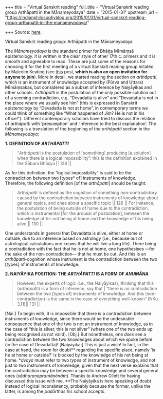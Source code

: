+++
title = "Virtual Sanskrit reading"
full_title = "Virtual Sanskrit reading group Arthāpatti in the Mānameyodaya"
date = "2015-01-31"
upstream_url = "https://indianphilosophyblog.org/2015/01/31/virtual-sanskrit-reading-group-arthapatti-in-the-manameyodaya/"

+++
Source: [here](https://indianphilosophyblog.org/2015/01/31/virtual-sanskrit-reading-group-arthapatti-in-the-manameyodaya/).

Virtual Sanskrit reading group:  Arthāpatti in the Mānameyodaya

The *Mānameyodaya* is the standard primer for Bhāṭṭa Mīmāṃsā
epistemology. It is written in the clear style of other 17th c. primers
and it is smooth and agreeable to read. These are just some of the
reasons for choosing it for the first meeting of a virtual Sanskrit
reading group initated by Malcolm Keating (see
[this](http://indianphilosophyblog.org/2015/01/06/virtual-sanskrit-reading-group/http://)
post, **which is also an open invitation for anyone to join**). More in
detail, we started reading the section on *arthāpatti*, which is an
instrument of knowledge accepted by (Pūrva and Uttara) Mīmāṃsakas, but
considered as a subset of inference by Naiyāyikas and other schools.
*Arthāpatti* is the postulation of the only possible solution out of a
seeming contradiction, e.g. “Devadatta is alive” and “Devadatta is not
in the place where we usually see him” (this is expressed in Sanskrit
epistemology by “Devadatta is not at home”, in contemporary terms we
could think of something like “What happened of Jim? He is not in his
office!”). Different contemporary scholars have tried to discuss the
relation of *arthāpatti* with ‘presumption’ and ‘inference to the best
explanation’. The following is a translation of the beginning of the
*arthāpatti* section in the *Mānameyodaya*:

**1. DEFINITION OF *ARTHĀPATTI***

> “*Arthāpatti* is the postulation of \[something\] producing \[a
> solution\] when there is a logical impossibility”: this is the
> definition explained in the Śābara Bhāṣya \|\| 128 \|\|

As for this definition, the “logical impossibility” is said to be the
contradiction between two \[types\* of\] instruments of knowledge.
Therefore, the following definition \[of the *arthāpatti*\] should be
taught:

> *Arthāpatti* is defined as the cognition of something
> non-contradictory caused by the contradiction between instruments of
> knowledge about general topics, and ones about a specific topic \|\|
> 129 \|\| For instance, the postulation of being outside of home due to
> the contradiction, which is instrumental \[for the arousal of
> postulation\], between the knowledge of his not being at home and the
> knowledge of his being alive \|\| 130 \|\|

One understands in general that Devadatta is alive, either at home or
outside, due to an inference based on astrology (i.e., because out of
astrological calculations one knows that he will live a long life).
There being a contradiction with the fact that he is not at home, one
hypothesises —for the sake of the non-contradiction— that he must be
out. And this is an *arthāpatti*-cognition whose instrument is the
contradiction between the two \[types\] of instruments of knowledge.

**2. NAIYĀYIKA POSITION: THE *ARTHĀPATTI* IS A FORM OF *ANUMĀNA***

> However, the experts of logic (i.e., the Naiyāyikas), thinking that
> this (*arthapatti*) is a form of inference, say that \| “there is no
> contradiction between the two \[types of\] instruments of knowledge.
> And this (non-contradiction) is the same in the case of everything
> well-known” (NKu 3.11)\|\| 131 \|\|

\[Nai:\] To begin with, it is impossible that there is a contradiction
between instruments of knowledge, since there would be the undesirable
consequence that one of the two is not an instrument of knowledge, as in
the case of “this is silver, this is not silver” (where one of the two
ends up being recognised as not valid). \[Obj.\] But nonetheless, one
*does* see a contradiction between the two knowledges about which we
spoke before (in the case of Devadatta)! \[Naiyāyika:\] This is just a
wish! In fact, in the case at hand, the room for doubt\*\* regarding the
specific place, namely ‘is he at home or outside?’ is blocked by the
knowledge of his not being at home. \**dvaya* must refer to two *types*
of instrument of knowledge, and not just to two instruments of
knowledge, given that the next verse explains that the contradiction may
be between a specific knowledge and several general ones
(*sādharaṇapramāṇānām*). Thanks to Andrew Ollett for having discussed
this issue with me. \*\*The Naiyāyika is here speaking of doubt instead
of logical inconsistency, probably because the former, unlike the
latter, is among the *padārtha*s his school accepts.
